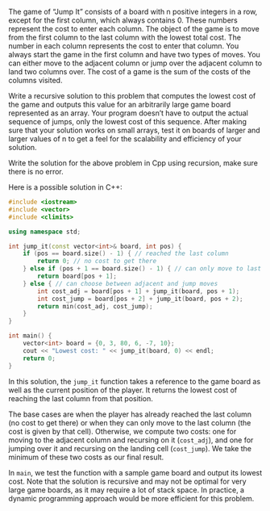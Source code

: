 The game of “Jump It” consists of a board with n positive integers in a row, except for the first column, which always contains 0. These numbers represent the cost to enter each column. The object of the game is to move from the first column to the last column with the lowest total cost. The number in each column represents the cost to enter that column. You always start the game in the first column and have two types of moves. You can either move to the adjacent column or jump over the adjacent column to land two columns over. The cost of a game is the  sum of the costs of the columns visited. 

Write a recursive solution to this problem that computes the lowest cost of the game and outputs this value for an arbitrarily large game board represented as an array. Your program doesn’t have to output the actual sequence of jumps, only the lowest cost of this sequence. After making sure that your solution works on small arrays, test it on boards of larger and larger values of n to get a feel for the scalability and efficiency of your solution.

Write the solution for the above problem in Cpp using recursion, make sure there is no error.

Here is a possible solution in C++:

```cpp
#include <iostream>
#include <vector>
#include <climits>

using namespace std;

int jump_it(const vector<int>& board, int pos) {
    if (pos == board.size() - 1) { // reached the last column
        return 0; // no cost to get there
    } else if (pos + 1 == board.size() - 1) { // can only move to last column
        return board[pos + 1];
    } else { // can choose between adjacent and jump moves
        int cost_adj = board[pos + 1] + jump_it(board, pos + 1);
        int cost_jump = board[pos + 2] + jump_it(board, pos + 2);
        return min(cost_adj, cost_jump);
    }
}

int main() {
    vector<int> board = {0, 3, 80, 6, -7, 10};
    cout << "Lowest cost: " << jump_it(board, 0) << endl;
    return 0;
}
```

In this solution, the `jump_it` function takes a reference to the game board as well as the current position of the player. It returns the lowest cost of reaching the last column from that position.

The base cases are when the player has already reached the last column (no cost to get there) or when they can only move to the last column (the cost is given by that cell). Otherwise, we compute two costs: one for moving to the adjacent column and recursing on it (`cost_adj`), and one for jumping over it and recursing on the landing cell (`cost_jump`). We take the minimum of these two costs as our final result.

In `main`, we test the function with a sample game board and output its lowest cost. Note that the solution is recursive and may not be optimal for very large game boards, as it may require a lot of stack space. In practice, a dynamic programming approach would be more efficient for this problem.